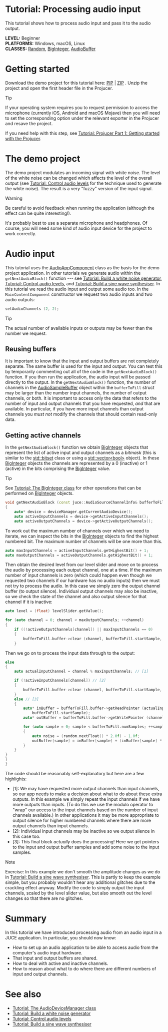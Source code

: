 # Tutorial: Processing audio input

This tutorial shows how to process audio input and pass it to the audio output.

**LEVEL:** Beginner<br/>
**PLATFORMS:** Windows, macOS, Linux<br/>
**CLASSES:** [Random](https://docs.juce.com/master/classRandom.html "A random number generator."), [BigInteger](https://docs.juce.com/master/classBigInteger.html "An arbitrarily large integer class."), [AudioBuffer](https://docs.juce.com/master/classAudioBuffer.html "A multi-channel buffer containing floating point audio samples.")

# Getting started

Download the demo project for this tutorial here: [PIP](https://docs.juce.com/tutorials/PIPs/ProcessingAudioInputTutorial.zip) \| [ZIP](https://docs.juce.com/tutorials/ZIPs/ProcessingAudioInputTutorial.zip) . Unzip the project and open the first header file in the Projucer.

> [!TIP]
>If your operating system requires you to request permission to access the microphone (currently iOS, Android and macOS Mojave) then you will need to set the corresponding option under the relevant exporter in the Projucer and resave the project.

If you need help with this step, see [Tutorial: Projucer Part 1: Getting started with the Projucer](/tutorials/tutorial_new_projucer_project/).

# The demo project

The demo project modulates an incoming signal with white noise. The level of the white noise can be changed which affects the level of the overall output (see [Tutorial: Control audio levels](/tutorials/tutorial_synth_level_control/) for the technique used to generate the white noise). The result is a very \"fuzzy\" version of the input signal.

> [!WARNING]
> Be careful to avoid feedback when running the application (although the effect can be quite interesting!).

It's probably best to use a separate microphone and headphones. Of course, you will need some kind of audio input device for the project to work correctly.

# Audio input

This tutorial uses the [AudioAppComponent](https://docs.juce.com/master/classAudioAppComponent.html "A base class for writing audio apps that stream from the audio i/o devices.") class as the basis for the demo project application. In other tutorials we generate audio within the `getNextAudioBlock()` function --- see [Tutorial: Build a white noise generator](/tutorials/tutorial_simple_synth_noise/), [Tutorial: Control audio levels](/tutorials/tutorial_synth_level_control/), and [Tutorial: Build a sine wave synthesiser](/tutorials/tutorial_sine_synth/). In this tutorial we read the audio input and output some audio too. In the `MainContentComponent` constructor we request two audio inputs and two audio outputs:

```cpp
setAudioChannels (2, 2);
```

> [!TIP]
>The actual number of available inputs or outputs may be fewer than the number we request.

## Reusing buffers

It is important to know that the input and output buffers are not completely separate. The same buffer is used for the input and output. You can test this by temporarily commenting out all of the code in the `getNextAudioBlock()` function. If you then run the application, the audio input will be passed directly to the output. In the `getNextAudioBlock()` function, the number of channels in the [AudioSampleBuffer](https://docs.juce.com/master/classAudioBuffer.html) object within the `bufferToFill` struct may be larger than the number input channels, the number of output channels, or both. It is important to access only the data that refers to the number of input and output channels that you have requested, _and_ that are available. In particular, if you have more input channels than output channels you _must not_ modify the channels that should contain read-only data.

## Getting active channels

In the `getNextAudioBlock()` function we obtain [BigInteger](https://docs.juce.com/master/classBigInteger.html "An arbitrarily large integer class.") objects that represent the list of active input and output channels as a _bitmask_ (this is similar to the [std::bitset](http://www.cplusplus.com/reference/bitset/bitset/) class or using a [std::vector\<bool\>](http://www.cplusplus.com/reference/vector/vector-bool/) object). In these [BigInteger](https://docs.juce.com/master/classBigInteger.html "An arbitrarily large integer class.") objects the channels are represented by a 0 (inactive) or 1 (active) in the bits comprising the [BigInteger](https://docs.juce.com/master/classBigInteger.html "An arbitrarily large integer class.") value.

> [!TIP]
>See [Tutorial: The BigInteger class](/tutorials/tutorial_big_integer/) for other operations that can be performed on [BigInteger](https://docs.juce.com/master/classBigInteger.html "An arbitrarily large integer class.") objects.

```cpp
void getNextAudioBlock (const juce::AudioSourceChannelInfo& bufferToFill) override
{
    auto* device = deviceManager.getCurrentAudioDevice();
    auto activeInputChannels = device->getActiveInputChannels();
    auto activeOutputChannels = device->getActiveOutputChannels();
```

To work out the maximum number of channels over which we need to iterate, we can inspect the bits in the [BigInteger](https://docs.juce.com/master/classBigInteger.html "An arbitrarily large integer class.") objects to find the highest numbered bit. The maximum number of channels will be one more than this.

```cpp
auto maxInputChannels = activeInputChannels.getHighestBit() + 1;
auto maxOutputChannels = activeOutputChannels.getHighestBit() + 1;
```

Then obtain the desired level from our level slider and move on to process the audio by processing each output channel, one at a time. If the maximum number of input channels is zero (which could happen even though we requested two channels if our hardware has no audio inputs) then we must not try to process the audio. In this case we simply zero the output channel buffer (to output silence). Individual output channels may also be inactive, so we check the state of the channel and also output silence for that channel if it is inactive:

```cpp
auto level = (float) levelSlider.getValue();

for (auto channel = 0; channel < maxOutputChannels; ++channel)
{
    if ((!activeOutputChannels[channel]) || maxInputChannels == 0)
    {
        bufferToFill.buffer->clear (channel, bufferToFill.startSample, bufferToFill.numSamples);
    }
```

Then we go on to process the input data through to the output:

```cpp
else
{
    auto actualInputChannel = channel % maxInputChannels; // [1]

    if (!activeInputChannels[channel]) // [2]
    {
        bufferToFill.buffer->clear (channel, bufferToFill.startSample, bufferToFill.numSamples);
    }
    else // [3]
    {
        auto* inBuffer = bufferToFill.buffer->getReadPointer (actualInputChannel,
            bufferToFill.startSample);
        auto* outBuffer = bufferToFill.buffer->getWritePointer (channel, bufferToFill.startSample);

        for (auto sample = 0; sample < bufferToFill.numSamples; ++sample)
        {
            auto noise = (random.nextFloat() * 2.0f) - 1.0f;
            outBuffer[sample] = inBuffer[sample] + (inBuffer[sample] * noise * level);
        }
    }
}
}
}
```

The code should be reasonably self-explanatory but here are a few highlights:

- [1]: We may have requested more output channels than input channels, so our app needs to make a decision about what to do about these extra outputs. In this example we simply repeat the input channels if we have more outputs than inputs. (To do this we use the modulo operator to \"wrap\" our access to the input channels based on the number of input channels available.) In other applications it may be more appropriate to output silence for higher numbered channels where there are more output channels than input channels.
- [2]: Individual input channels may be inactive so we output silence in this case too.
- [3]: This final block _actually_ does the processing! Here we get pointers to the input and output buffer samples and add some noise to the input samples.

> [!NOTE]
> Exercise: In this example we don\'t smooth the amplitude changes as we do in [Tutorial: Build a sine wave synthesiser](/tutorials/tutorial_sine_synth/). This is partly to keep the example simple, but you probably wouldn\'t hear any additional glitches due to the crackling effect anyway. Modify the code to simply output the input channels, scaled by the level slider value, but also smooth out the level changes so that there are no glitches.

# Summary

In this tutorial we have introduced processing audio from an audio input in a JUCE application. In particular, you should now know:

- How to set up an audio application to be able to access audio from the computer's audio input hardware.
- That input and output buffers are shared.
- How to deal with active and inactive channels.
- How to reason about what to do where there are different numbers of input and output channels.

# See also

- [Tutorial: The AudioDeviceManager class](/tutorials/tutorial_audio_device_manager/)
- [Tutorial: Build a white noise generator](/tutorials/tutorial_simple_synth_noise/)
- [Tutorial: Control audio levels](/tutorials/tutorial_synth_level_control/)
- [Tutorial: Build a sine wave synthesiser](/tutorials/tutorial_sine_synth/)
